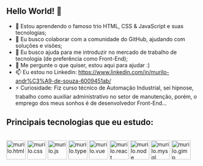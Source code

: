 ## Hello World! 👋
- 🌱 Estou aprendendo o famoso trio HTML, CSS & JavaScript e suas tecnologias;
- 👯 Eu busco colaborar com a comunidade do GitHub, ajudando com soluções e visões;
- 🤔 Eu busco ajuda para me introduzir no mercado de trabalho de tecnologia (de preferência como Front-End);
- 💬 Me pergunte o que quiser, estou aqui para ajudar :)
- 📫 Eu estou no Linkedin: https://www.linkedin.com/in/murilo-andr%C3%A9-de-souza-6009451ab/
- ⚡ Curiosidade: Fiz curso técnico de Automação Industrial, sei hipnose, trabalho como auxiliar administrativo no setor de manutenção, porém, o emprego dos meus sonhos é de desenvolvedor Front-End...
<head>
  <link rel="stylesheet" href="https://cdn.jsdelivr.net/gh/devicons/devicon@v2.14.0/devicon.min.css">
</head>
<body>
  <h2>Principais tecnologias que eu estudo:</h2>
  <div style="inline-block"><br>
  <img align="center" alt="murilo.html" height="50" width"70" src="https://cdn.jsdelivr.net/gh/devicons/devicon/icons/html5/html5-original.svg"/>
  <img align="center" alt="murilo.css" height="50" width"70" src="https://cdn.jsdelivr.net/gh/devicons/devicon/icons/css3/css3-original.svg"/>
  <img align="center" alt="murilo.js" height="50" width"70" src="https://cdn.jsdelivr.net/gh/devicons/devicon/icons/javascript/javascript-original.svg"/>
  <img align="center" alt="murilo.type" height="50" width"70" src="https://cdn.jsdelivr.net/gh/devicons/devicon/icons/typescript/typescript-original.svg"/>
  <img align="center" alt="murilo.vue" height="50" width"70" src="https://cdn.jsdelivr.net/gh/devicons/devicon/icons/vuejs/vuejs-original.svg"/>
  <img align="center" alt="murilo.react" height="50" width"70" src="https://cdn.jsdelivr.net/gh/devicons/devicon/icons/react/react-original.svg"/>
  <img align="center" alt="murilo.node" height="50" width"70" src="https://cdn.jsdelivr.net/gh/devicons/devicon/icons/nodejs/nodejs-original.svg"/>
  <img align="center" alt="murilo.mysql" height="50" width"70" src="https://cdn.jsdelivr.net/gh/devicons/devicon/icons/mysql/mysql-original.svg"/>
  <img align="center" alt="murilo.gimp" height="50" width"70" src="https://cdn.jsdelivr.net/gh/devicons/devicon/icons/gimp/gimp-original.svg"/>

    
  </div>
  
</body>
